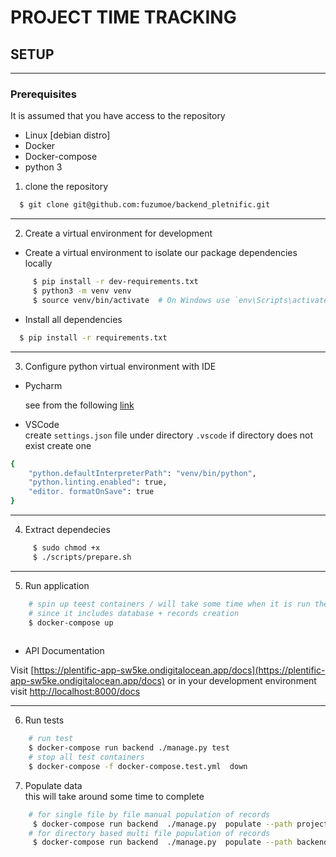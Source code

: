 # PROJECT TIME TRACKING

## SETUP
*** 
### Prerequisites
It is assumed that you have access to the repository
* Linux [debian distro]
* Docker
* Docker-compose
* python 3


1. clone the repository
```bash
  $ git clone git@github.com:fuzumoe/backend_pletnific.git
```
***

2. Create a virtual environment for development

* Create a virtual environment to isolate our package dependencies locally  

```bash
     $ pip install -r dev-requirements.txt 
     $ python3 -m venv venv
     $ source venv/bin/activate  # On Windows use `env\Scripts\activate`
```  

* Install all dependencies  

```bash
  $ pip install -r requirements.txt
```
***  

3. Configure python virtual environment with IDE

* Pycharm  

    see from the following [link](https://www.jetbrains.com/help/pycharm/creating-virtual-environment.html#python_create_virtual_env)  


* VSCode  
    create `settings.json` file under directory `.vscode` if directory does not exist create one  


```bash
{
    "python.defaultInterpreterPath": "venv/bin/python",  
    "python.linting.enabled": true, 
    "editor. formatOnSave": true
}

```  
***
4. Extract dependecies
```bash
     $ sudo chmod +x
     $ ./scripts/prepare.sh
```
***
5. Run application
```bash
    # spin up teest containers / will take some time when it is run the first time 
    # since it includes database + records creation
    $ docker-compose up
 
```
* API Documentation 

Visit [https://plentific-app-sw5ke.ondigitalocean.app/docs](https://plentific-app-sw5ke.ondigitalocean.app/docs) or in your development environment visit [http://localhost:8000/docs](http://localhost:8000/docs)
***
6. Run tests  
```bash
    # run test
    $ docker-compose run backend ./manage.py test
    # stop all test containers
    $ docker-compose -f docker-compose.test.yml  down
```
7. Populate data <optional>  
this will take around some time to complete
```bash
    # for single file by file manual population of records
     $ docker-compose run backend  ./manage.py  populate --path project_time_tracking/data/pp-data/pp-2022.csv
    # for directory based multi file population of records
     $ docker-compose run backend  ./manage.py  populate --path backend_plentific/data/pp-data

```  


